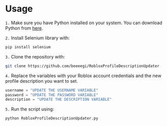 # Usage
`1.` Make sure you have Python installed on your system. You can download Python from [here](https://www.python.org/downloads/).

`2.` Install Selenium library with:
```bash
pip install selenium
```

`3.` Clone the repository with: 
```bash
git clone https://github.com/beeeegi/RobloxProfileDescriptionUpdater
```

`4.` Replace the variables with your Roblox account credentials and the new profile description you want to set.
```py
username = "UPDATE THE USERNAME VARIABLE"
password = "UPDATE THE PASSWORD VARIABLE"
description = "UPDATE THE DESCRIPTION VARIABLE"
```

`5.` Run the script using:
```bash
python RobloxProfileDescriptionUpdater.py
```
